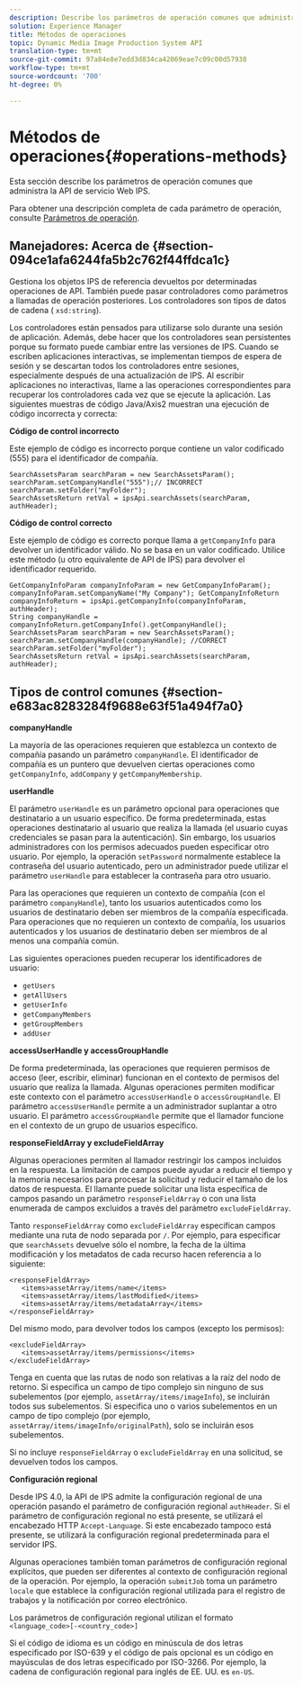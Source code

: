 ```yaml
---
description: Describe los parámetros de operación comunes que administra la API de servicio Web IPS.
solution: Experience Manager
title: Métodos de operaciones
topic: Dynamic Media Image Production System API
translation-type: tm+mt
source-git-commit: 97a84e8e7edd3d834ca42069eae7c09c00d57938
workflow-type: tm+mt
source-wordcount: '700'
ht-degree: 0%

---
```



# Métodos de operaciones{#operations-methods}

Esta sección describe los parámetros de operación comunes que administra la API de servicio Web IPS.

Para obtener una descripción completa de cada parámetro de operación, consulte [Parámetros de operación](/help/aem-ips-api/operations/c-operations-intro/c-methods/c-methods.md).

## Manejadores: Acerca de {#section-094ce1afa6244fa5b2c762f44ffdca1c}

Gestiona los objetos IPS de referencia devueltos por determinadas operaciones de API. También puede pasar controladores como parámetros a llamadas de operación posteriores. Los controladores son tipos de datos de cadena ( `xsd:string`).

Los controladores están pensados para utilizarse solo durante una sesión de aplicación. Además, debe hacer que los controladores sean persistentes porque su formato puede cambiar entre las versiones de IPS. Cuando se escriben aplicaciones interactivas, se implementan tiempos de espera de sesión y se descartan todos los controladores entre sesiones, especialmente después de una actualización de IPS. Al escribir aplicaciones no interactivas, llame a las operaciones correspondientes para recuperar los controladores cada vez que se ejecute la aplicación. Las siguientes muestras de código Java/Axis2 muestran una ejecución de código incorrecta y correcta:

**Código de control incorrecto**

Este ejemplo de código es incorrecto porque contiene un valor codificado (555) para el identificador de compañía.

```
SearchAssetsParam searchParam = new SearchAssetsParam(); searchParam.setCompanyHandle("555");// INCORRECT 
searchParam.setFolder("myFolder"); 
SearchAssetsReturn retVal = ipsApi.searchAssets(searchParam, authHeader);
```

**Código de control correcto**

Este ejemplo de código es correcto porque llama a `getCompanyInfo` para devolver un identificador válido. No se basa en un valor codificado. Utilice este método (u otro equivalente de API de IPS) para devolver el identificador requerido.

```
GetCompanyInfoParam companyInfoParam = new GetCompanyInfoParam(); 
companyInfoParam.setCompanyName("My Company"); GetCompanyInfoReturn companyInfoReturn = ipsApi.getCompanyInfo(companyInfoParam, authHeader); 
String companyHandle = companyInfoReturn.getCompanyInfo().getCompanyHandle(); 
SearchAssetsParam searchParam = new SearchAssetsParam(); searchParam.setCompanyHandle(companyHandle); //CORRECT 
searchParam.setFolder("myFolder"); 
SearchAssetsReturn retVal = ipsApi.searchAssets(searchParam, authHeader);
```

## Tipos de control comunes {#section-e683ac8283284f9688e63f51a494f7a0}

**companyHandle**

La mayoría de las operaciones requieren que establezca un contexto de compañía pasando un parámetro `companyHandle`. El identificador de compañía es un puntero que devuelven ciertas operaciones como `getCompanyInfo`, `addCompany` y `getCompanyMembership`.

**userHandle**

El parámetro `userHandle` es un parámetro opcional para operaciones que destinatario a un usuario específico. De forma predeterminada, estas operaciones destinatario al usuario que realiza la llamada (el usuario cuyas credenciales se pasan para la autenticación). Sin embargo, los usuarios administradores con los permisos adecuados pueden especificar otro usuario. Por ejemplo, la operación `setPassword` normalmente establece la contraseña del usuario autenticado, pero un administrador puede utilizar el parámetro `userHandle` para establecer la contraseña para otro usuario.

Para las operaciones que requieren un contexto de compañía (con el parámetro `companyHandle`), tanto los usuarios autenticados como los usuarios de destinatario deben ser miembros de la compañía especificada. Para operaciones que no requieren un contexto de compañía, los usuarios autenticados y los usuarios de destinatario deben ser miembros de al menos una compañía común.

Las siguientes operaciones pueden recuperar los identificadores de usuario:

* `getUsers`
* `getAllUsers`
* `getUserInfo`
* `getCompanyMembers`
* `getGroupMembers`
* `addUser`

**accessUserHandle y accessGroupHandle**

De forma predeterminada, las operaciones que requieren permisos de acceso (leer, escribir, eliminar) funcionan en el contexto de permisos del usuario que realiza la llamada. Algunas operaciones permiten modificar este contexto con el parámetro `accessUserHandle` o `accessGroupHandle`. El parámetro `accessUserHandle` permite a un administrador suplantar a otro usuario. El parámetro `accessGroupHandle` permite que el llamador funcione en el contexto de un grupo de usuarios específico.

**responseFieldArray y excludeFieldArray**

Algunas operaciones permiten al llamador restringir los campos incluidos en la respuesta. La limitación de campos puede ayudar a reducir el tiempo y la memoria necesarios para procesar la solicitud y reducir el tamaño de los datos de respuesta. El llamante puede solicitar una lista específica de campos pasando un parámetro `responseFieldArray` o con una lista enumerada de campos excluidos a través del parámetro `excludeFieldArray`.

Tanto `responseFieldArray` como `excludeFieldArray` especifican campos mediante una ruta de nodo separada por `/`. Por ejemplo, para especificar que `searchAssets` devuelve sólo el nombre, la fecha de la última modificación y los metadatos de cada recurso hacen referencia a lo siguiente:

```
<responseFieldArray> 
   <items>assetArray/items/name</items> 
   <items>assetArray/items/lastModified</items> 
   <items>assetArray/items/metadataArray</items> 
</responseFieldArray>
```

Del mismo modo, para devolver todos los campos (excepto los permisos):

```
<excludeFieldArray> 
   <items>assetArray/items/permissions</items> 
</excludeFieldArray>
```

Tenga en cuenta que las rutas de nodo son relativas a la raíz del nodo de retorno. Si especifica un campo de tipo complejo sin ninguno de sus subelementos (por ejemplo, `assetArray/items/imageInfo`), se incluirán todos sus subelementos. Si especifica uno o varios subelementos en un campo de tipo complejo (por ejemplo, `assetArray/items/imageInfo/originalPath`), solo se incluirán esos subelementos.

Si no incluye `responseFieldArray` o `excludeFieldArray` en una solicitud, se devuelven todos los campos.

**Configuración regional**

Desde IPS 4.0, la API de IPS admite la configuración regional de una operación pasando el parámetro de configuración regional `authHeader`. Si el parámetro de configuración regional no está presente, se utilizará el encabezado HTTP `Accept-Language`. Si este encabezado tampoco está presente, se utilizará la configuración regional predeterminada para el servidor IPS.

Algunas operaciones también toman parámetros de configuración regional explícitos, que pueden ser diferentes al contexto de configuración regional de la operación. Por ejemplo, la operación `submitJob` toma un parámetro `locale` que establece la configuración regional utilizada para el registro de trabajos y la notificación por correo electrónico.

Los parámetros de configuración regional utilizan el formato `<language_code>[-<country_code>]`

Si el código de idioma es un código en minúscula de dos letras especificado por ISO-639 y el código de país opcional es un código en mayúsculas de dos letras especificado por ISO-3266. Por ejemplo, la cadena de configuración regional para inglés de EE. UU. es `en-US`.

